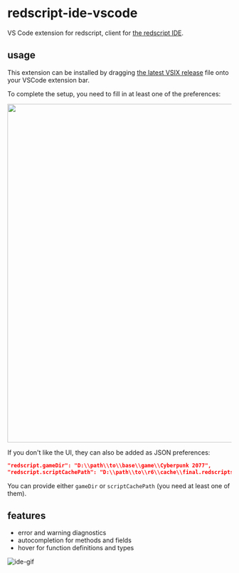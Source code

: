 # redscript-ide-vscode
VS Code extension for redscript, client for [the redscript IDE](https://github.com/jac3km4/redscript-ide).

## usage

This extension can be installed by dragging [the latest VSIX release](https://github.com/jac3km4/redscript-ide-vscode/releases) file onto your VSCode extension bar.

To complete the setup, you need to fill in at least one of the preferences:

<img src="https://user-images.githubusercontent.com/11986158/189502554-4feb3761-5b28-4db7-a459-66754eed6227.png"  width="760" />

If you don't like the UI, they can also be added as JSON preferences:
```json
"redscript.gameDir": "D:\\path\\to\\base\\game\\Cyberpunk 2077",
"redscript.scriptCachePath": "D:\\path\\to\\r6\\cache\\final.redscripts.bk"
```
You can provide either `gameDir` or `scriptCachePath` (you need at least one of them).

## features
- error and warning diagnostics
- autocompletion for methods and fields
- hover for function definitions and types

![ide-gif](https://user-images.githubusercontent.com/11986158/135734766-b5423e2c-cf47-4836-97ba-5c771cef7cf2.gif)
